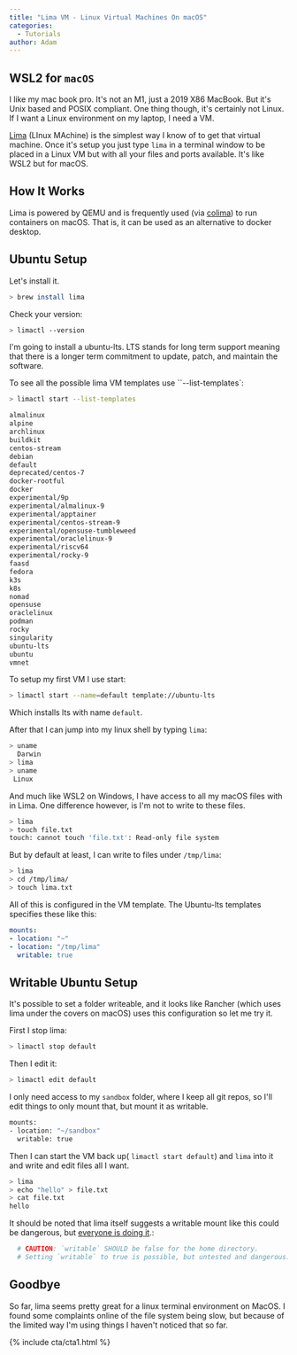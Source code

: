 ```yaml
---
title: "Lima VM - Linux Virtual Machines On macOS"
categories:
  - Tutorials
author: Adam
---
```

## WSL2 for `macOS`

I like my mac book pro. It's not an M1, just a 2019 X86 MacBook. But it's Unix based and POSIX compliant. One thing though, it's certainly not  Linux. If I want a Linux environment on my laptop, I need a VM.

[Lima](https://github.com/lima-vm/lima) (LInux MAchine) is the simplest way I know of to get that virtual machine. Once it's setup you just type `lima` in a terminal window to be placed in a Linux VM but with all your files and ports available. It's like WSL2 but for macOS.

## How It Works

Lima is powered by QEMU and is frequently used (via [colima](https://github.com/abiosoft/colima)) to run containers on macOS. That is, it can be used as an alternative to docker desktop.

## Ubuntu Setup

Let's install it.

~~~{.bash caption=">_"}
> brew install lima
~~~

Check your version:

~~~{.bash caption=">_"}
> limactl --version
~~~

I'm going to install a ubuntu-lts. LTS stands for long term support meaning that there is a longer term commitment to update, patch, and maintain the software.

To see all the possible lima VM templates use ``--list-templates`:

~~~{.bash caption=">_"}
> limactl start --list-templates
~~~

~~~{.bash caption=""}
almalinux
alpine
archlinux
buildkit
centos-stream
debian
default
deprecated/centos-7
docker-rootful
docker
experimental/9p
experimental/almalinux-9
experimental/apptainer
experimental/centos-stream-9
experimental/opensuse-tumbleweed
experimental/oraclelinux-9
experimental/riscv64
experimental/rocky-9
faasd
fedora
k3s
k8s
nomad
opensuse
oraclelinux
podman
rocky
singularity
ubuntu-lts
ubuntu
vmnet
~~~

To setup my first VM I use start:

~~~{.bash caption=">_"}
> limactl start --name=default template://ubuntu-lts
~~~

Which installs lts with name `default`.

After that I can jump into my linux shell by typing `lima`:

~~~{.bash caption=">_"}
> uname
  Darwin
> lima
> uname
 Linux
~~~

And much like WSL2 on Windows, I have access to all my macOS files with in Lima. One difference however, is I'm not to write to these files.

~~~{.bash caption=">_"}
> lima
> touch file.txt
touch: cannot touch 'file.txt': Read-only file system
~~~

But by default at least, I can write to files under `/tmp/lima`:

~~~{.bash caption=">_"}
> lima
> cd /tmp/lima/
> touch lima.txt
~~~

All of this is configured in the VM template. The Ubuntu-lts templates specifies these like this:

~~~{.yaml caption="Ubuntu-lts.yaml"}
mounts:
- location: "~"
- location: "/tmp/lima"
  writable: true
~~~

## Writable Ubuntu Setup

It's possible to set a folder writeable, and it looks like Rancher (which uses lima under the covers on macOS) uses this configuration so let me try it.

First I stop lima:

~~~{.bash caption=">_"}
> limactl stop default
~~~

Then I edit it:

~~~{.bash caption=">_"}
> limactl edit default
~~~

I only need access to my `sandbox` folder, where I keep all git repos, so I'll edit things to only mount that, but mount it as writable.

~~~{.bash caption="Ubuntu-lts.yaml"}
mounts:
- location: "~/sandbox"
  writable: true 
~~~

Then I can start the VM back up( `limactl start default`) and `lima` into it and write and edit files all I want.

~~~{.bash caption=">_"}
> lima
> echo "hello" > file.txt
> cat file.txt
hello
~~~

It should be noted that lima itself suggests a writable mount like this could be dangerous, but [everyone is doing it](https://github.com/lima-vm/lima/discussions/454
).:

~~~{.yaml caption="Ubuntu-lts.yaml"}
  # CAUTION: `writable` SHOULD be false for the home directory.
  # Setting `writable` to true is possible, but untested and dangerous.
~~~

## Goodbye

So far, lima seems pretty great for a linux terminal environment on MacOS. I found some complaints online of the file system being slow, but because of the limited way I'm using things I haven't noticed that so far.

{% include cta/cta1.html %}
